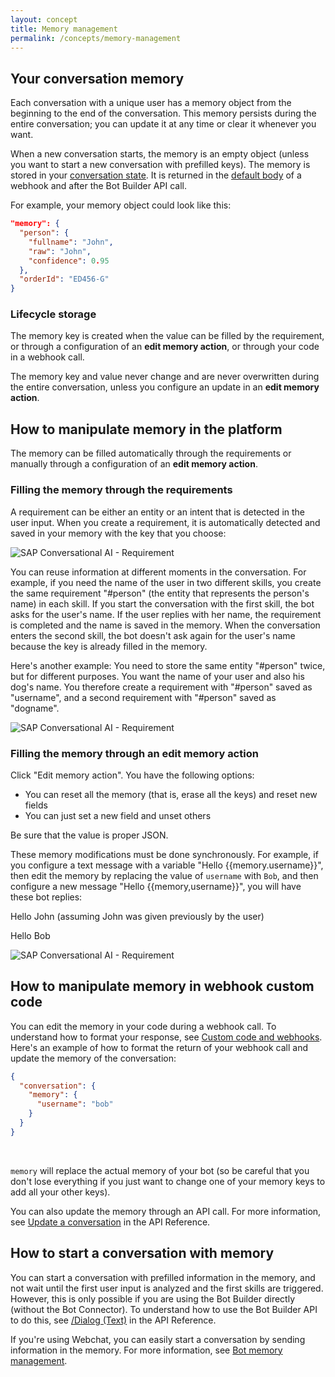 ```yaml
---
layout: concept
title: Memory management
permalink: /concepts/memory-management
---
```


## Your conversation memory

Each conversation with a unique user has a memory object from the beginning to the end of the conversation. This memory persists during the entire conversation; you can update it at any time or clear it whenever you want.

When a new conversation starts, the memory is an empty object (unless you want to start a new conversation with prefilled keys). The memory is stored in your [conversation state](https://cdn.cai.tools.sap/docs/concepts/conversation-state). It is returned in the [default body](https://cdn.cai.tools.sap/docs/concepts/code-and-webhook#body-configuration) of a webhook and after the Bot Builder API call.

For example, your memory object could look like this:
~~~ json
"memory": {
  "person": {
    "fullname": "John",
    "raw": "John",
    "confidence": 0.95
  },
  "orderId": "ED456-G"
}
~~~

### Lifecycle storage

The memory key is created when the value can be filled by the requirement, or through a configuration of an **edit memory action**, or through your code in a webhook call.

The memory key and value never change and are never overwritten during the entire conversation, unless you configure an update in an **edit memory action**.


## How to manipulate memory in the platform

The memory can be filled automatically through the requirements or manually through a configuration of an **edit memory action**.

### Filling the memory through the requirements

A requirement can be either an entity or an intent that is detected in the user input. When you create a requirement, it is automatically detected and saved in your memory with the key that you choose:

![SAP Conversational AI - Requirement](//cdn.cai.tools.sap/man/bot-builder/1-requirement.png)

You can reuse information at different moments in the conversation. For example, if you need the name of the user in two different skills, you create the same requirement "#person" (the entity that represents the person's name) in each skill. If you start the conversation with the first skill, the bot asks for the user's name. If the user replies with her name, the requirement is completed and the name is saved in the memory. When the conversation enters the second skill, the bot doesn't ask again for the user's name because the key is already filled in the memory.

Here's another example: You need to store the same entity "#person" twice, but for different purposes. You want the name of your user and also his dog's name. You therefore create a requirement with "#person" saved as "username", and a second requirement with "#person" saved as "dogname".

![SAP Conversational AI - Requirement](//cdn.cai.tools.sap/man/bot-builder/2-requirements.png)


### Filling the memory through an edit memory action

Click "Edit memory action". You have the following options:
- You can reset all the memory (that is, erase all the keys) and reset new fields
- You can just set a new field and unset others

Be sure that the value is proper JSON.

These memory modifications must be done synchronously. For example, if you configure a text message with a variable "Hello {{memory.username}}", then edit the memory by replacing the value of `username` with `Bob`, and then configure a new message "Hello {{memory,username}}", you will have these bot replies:

Hello John (assuming John was given previously by the user)

Hello Bob

![SAP Conversational AI - Requirement](//cdn.cai.tools.sap/man/bot-builder/edit-memory.png)

## How to manipulate memory in webhook custom code

You can edit the memory in your code during a webhook call. To understand how to format your response, see [Custom code and webhooks](https://cdn.cai.tools.sap/docs/concepts/code-and-webhook).
Here's an example of how to format the return of your webhook call and update the memory of the conversation:

~~~ json
{
  "conversation": {
    "memory": {
      "username": "bob"
    }
  }
}
~~~

<br>

`memory` will replace the actual memory of your bot (so be careful that you don't lose everything if you just want to change one of your memory keys to add all your other keys).

You can also update the memory through an API call. For more information, see [Update a conversation](https://cdn.cai.tools.sap/docs/api-reference/#update-a-conversation) in the API Reference.

## How to start a conversation with memory

You can start a conversation with prefilled information in the memory, and not wait until the first user input is analyzed and the first skills are triggered. However, this is only possible if you are using the Bot Builder directly (without the Bot Connector). To understand how to use the Bot Builder API to do this, see [/Dialog (Text)](https://cdn.cai.tools.sap/docs/api-reference/#dialog-endpoints) in the API Reference.

If you're using Webchat, you can easily start a conversation by sending information in the memory. For more information, see  [Bot memory management](https://cdn.cai.tools.sap/docs/concepts/webchat#bot-memory-management).
